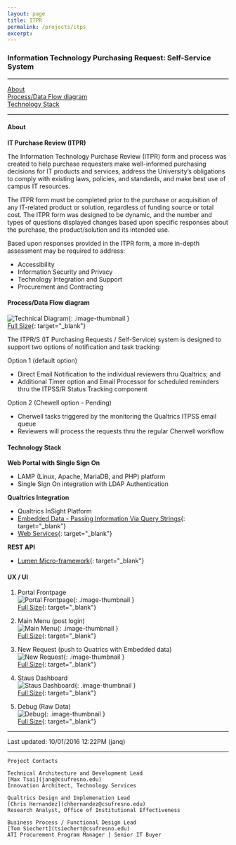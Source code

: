 ```yaml
---
layout: page
title: ITPR
permalink: /projects/itps
excerpt:
---
```

  
  
### Information Technology Purchasing Request: Self-Service System

<hr style="border-top: 1px dotted #8c8b8b;" />  

[About](#about)  
[Process/Data Flow diagram](#processdata-flow-diagram)  
[Technology Stack](#technology-stack)  

<hr style="border-top: 1px dotted #8c8b8b;" />  
  
#### About
**IT Purchase Review (ITPR)**

The Information Technology Purchase Review (ITPR) form and process was created to help purchase requesters make well-informed purchasing decisions for IT products and services, address the University’s obligations to comply with existing laws, policies, and standards, and make best use of campus IT resources.

The ITPR form must be completed prior to the purchase or acquisition of any IT-related product or solution, regardless of funding source or total cost. The ITPR form was designed to be dynamic, and the number and types of questions displayed changes based upon specific responses about the purchase, the product/solution and its intended use.

Based upon responses provided in the ITPR form, a more in-depth assessment may be required to address:

* Accessibility
* Information Security and Privacy
* Technology Integration and Support
* Procurement and Contracting  

#### Process/Data Flow diagram 

![Technical Diagram](/images/projects/itpr/ITPR-SS_Technical.png){: .image-thumbnail }  
[Full Size](/images/projects/itpr/ITPR-SS_Technical.png){: target="_blank"}

The ITPR/S (IT Purchasing Requests / Self-Service) system is designed to support two options of notification and task tracking:

Option 1 (default option)

* Direct Email Notification to the individual reviewers thru Qualtrics; and 
* Additional Timer option and Email Processor for scheduled reminders thru the ITPSS/R Status Tracking component

Option 2 (Chewell option - Pending)

* Cherwell tasks triggered by the monitoring the Qualtrics ITPSS email queue
* Reviewers will process the requests thru the regular Cherwell workflow


#### Technology Stack

**Web Portal with Single Sign On**  

* LAMP (Linux, Apache, MariaDB, and PHP) platform
* Single Sign On integration with LDAP Authentication

**Qualtrics Integration**  

* Qualtrics InSight Platform
* [Embedded Data - Passing Information Via Query Strings](https://www.qualtrics.com/support/integrations/api-integration/passing-information-through-query-strings/){: target="_blank"}
* [Web Services](https://www.qualtrics.com/support/survey-platform/survey-module/survey-flow/advanced-elements/web-service/){: target="_blank"}

**REST API**  

* [Lumen Micro-framework](https://lumen.laravel.com/){: target="_blank"}


#### UX / UI

1. Portal Frontpage  
![Portal Frontpage](/images/projects/itpr/01-Portal.png){: .image-thumbnail }  
[Full Size](/images/projects/itpr/01-Portal.png){: target="_blank"}

2. Main Menu (post login)  
![Main Menu](/images/projects/itpr/02-MainMenu.png){: .image-thumbnail }  
[Full Size](/images/projects/itpr/02-MainMenu.png){: target="_blank"}

3. New Request (push to Quatrics with Embedded data)  
![New Request](/images/projects/itpr/03-AddQualtrics.png){: .image-thumbnail }  
[Full Size](/images/projects/itpr/03-AddQualtrics.png){: target="_blank"}

4. Staus Dashboard  
![Staus Dashboard](/images/projects/itpr/04-Dashboard.png){: .image-thumbnail }  
[Full Size](/images/projects/itpr/04-Dashboard.png){: target="_blank"}

5. Debug (Raw Data)  
![Debug](/images/projects/itpr/05-BebugRaw.png){: .image-thumbnail }  
[Full Size](/images/projects/itpr/05-BebugRaw.png){: target="_blank"}

-----
Last updated: 10/01/2016 12:22PM (janq)  

-----

```
Project Contacts  

Technical Architecture and Development Lead  
[Max Tsai](janq@csufresno.edu)  
Innovation Architect, Technology Services  

Qualtrics Design and Implemenation Lead  
[Chris Hernandez](chhernandez@csufresno.edu)  
Research Analyst, Office of Institutional Effectiveness   

Business Process / Functional Design Lead  
[Tom Siechert](tsiechert@csufresno.edu)                                                             
ATI Procurement Program Manager | Senior IT Buyer
```

